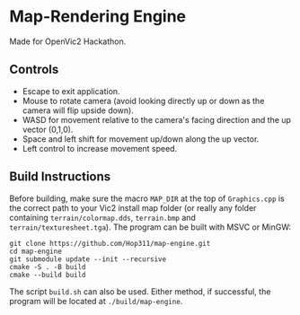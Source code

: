 
# Map-Rendering Engine

Made for OpenVic2 Hackathon.

## Controls
- Escape to exit application.
- Mouse to rotate camera (avoid looking directly up or down as the camera will flip upside down).
- WASD for movement relative to the camera's facing direction and the up vector (0,1,0).
- Space and left shift for movement up/down along the up vector.
- Left control to increase movement speed.

## Build Instructions
Before building, make sure the macro `MAP_DIR` at the top of `Graphics.cpp` is the correct path to your Vic2 install map folder (or really any folder containing `terrain/colormap.dds`, `terrain.bmp` and `terrain/texturesheet.tga`).
The program can be built with MSVC or MinGW:
```
git clone https://github.com/Hop311/map-engine.git
cd map-engine
git submodule update --init --recursive
cmake -S . -B build
cmake --build build
```
The script `build.sh` can also be used. Either method, if successful, the program will be located at `./build/map-engine`.
